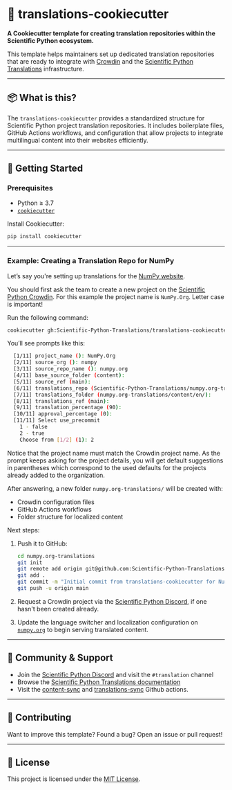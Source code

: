 # 🧩 translations-cookiecutter

**A Cookiecutter template for creating translation repositories within the Scientific Python ecosystem.**

This template helps maintainers set up dedicated translation repositories that are ready to integrate with [Crowdin](https://crowdin.com/) and the [Scientific Python Translations](https://scientific-python-translations.github.io/) infrastructure.

---

## 📦 What is this?

The `translations-cookiecutter` provides a standardized structure for Scientific Python project translation repositories. It includes boilerplate files, GitHub Actions workflows, and configuration that allow projects to integrate multilingual content into their websites efficiently.

---

## 🚀 Getting Started

### Prerequisites

- Python ≥ 3.7
- [`cookiecutter`](https://cookiecutter.readthedocs.io/en/latest/installation.html)

Install Cookiecutter:

```bash
pip install cookiecutter
```

---

### Example: Creating a Translation Repo for NumPy

Let’s say you're setting up translations for the [NumPy website](https://numpy.org/).

You should first ask the team to create a new project on the [Scientific Python Crowdin](https://scientific-python.crowdin.com/u). For this example the project name is `NumPy.Org`. Letter case is important!

Run the following command:

```bash
cookiecutter gh:Scientific-Python-Translations/translations-cookiecutter
```

You’ll see prompts like this:

```bash
  [1/11] project_name (): NumPy.Org
  [2/11] source_org (): numpy
  [3/11] source_repo_name (): numpy.org
  [4/11] base_source_folder (content):
  [5/11] source_ref (main):
  [6/11] translations_repo (Scientific-Python-Translations/numpy.org-translations):
  [7/11] translations_folder (numpy.org-translations/content/en/):
  [8/11] translations_ref (main):
  [9/11] translation_percentage (90):
  [10/11] approval_percentage (0):
  [11/11] Select use_precommit
    1 - false
    2 - true
    Choose from [1/2] (1): 2
```

Notice that the project name must match the Crowdin project name. As the prompt keeps asking for
the project details, you will get default suggestions in parentheses which correspond to the used
defaults for the projects already added to the organization.

After answering, a new folder `numpy.org-translations/` will be created with:

- Crowdin configuration files
- GitHub Actions workflows
- Folder structure for localized content

Next steps:

1. Push it to GitHub:

   ```bash
   cd numpy.org-translations
   git init
   git remote add origin git@github.com:Scientific-Python-Translations/numpy.org-translations.git
   git add .
   git commit -m "Initial commit from translations-cookiecutter for NumPy.Org website"
   git push -u origin main
   ```

2. Request a Crowdin project via the [Scientific Python Discord](https://scientific-python.org/community/), if one hasn't been created already.

3. Update the language switcher and localization configuration on [`numpy.org`](https://github.com/numpy/numpy.org) to begin serving translated content.

---

## 🙌 Community & Support

- Join the [Scientific Python Discord](https://scientific-python.org/community/) and visit the `#translation` channel
- Browse the [Scientific Python Translations documentation](https://scientific-python-translations.github.io/docs/)
- Visit the [content-sync](https://github.com/Scientific-Python-Translations/content-sync) and [translations-sync](https://github.com/Scientific-Python-Translations/translations-sync) Github actions.

---

## 🤝 Contributing

Want to improve this template? Found a bug? Open an issue or pull request!

---

## 📄 License

This project is licensed under the [MIT License](LICENSE).
